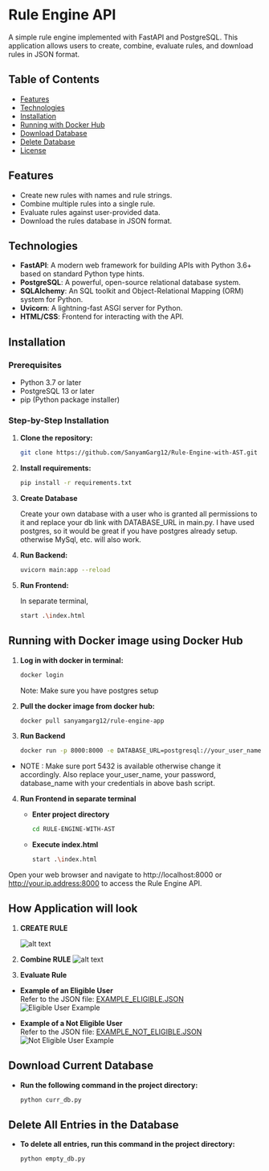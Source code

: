 # Rule Engine API

A simple rule engine implemented with FastAPI and PostgreSQL. This application allows users to create, combine, evaluate rules, and download rules in JSON format.

## Table of Contents

- [Features](#features)
- [Technologies](#technologies)
- [Installation](#installation)
- [Running with Docker Hub](#running-with-docker-image-using-docker-hub)
- [Download Database](#download-current-database)
- [Delete Database](#delete-all-entries-in-the-database)
- [License](#license)

## Features

- Create new rules with names and rule strings.
- Combine multiple rules into a single rule.
- Evaluate rules against user-provided data.
- Download the rules database in JSON format.

## Technologies

- **FastAPI**: A modern web framework for building APIs with Python 3.6+ based on standard Python type hints.
- **PostgreSQL**: A powerful, open-source relational database system.
- **SQLAlchemy**: An SQL toolkit and Object-Relational Mapping (ORM) system for Python.
- **Uvicorn**: A lightning-fast ASGI server for Python.
- **HTML/CSS**: Frontend for interacting with the API.

## Installation

### Prerequisites

- Python 3.7 or later
- PostgreSQL 13 or later
- pip (Python package installer)

### Step-by-Step Installation

1. **Clone the repository:**

    ```bash
    git clone https://github.com/SanyamGarg12/Rule-Engine-with-AST.git
    ```

2. **Install requirements:**

    ```bash
    pip install -r requirements.txt
    ```

3. **Create Database**

    Create your own database with a user who is granted all permissions to it and replace your db link with DATABASE_URL in main.py. I have used postgres, so it would be great if you have postgres already setup. otherwise MySql, etc. will also work.

4. **Run Backend:**

    ```bash
    uvicorn main:app --reload
    ```

5. **Run Frontend:**

    In separate terminal,

    ```bash
    start .\index.html
    ```

## Running with Docker image using Docker Hub

1. **Log in with docker in terminal:**

    ```bash
    docker login
    ```

    Note: Make sure you have postgres setup

2. **Pull the docker image from docker hub:**

    ```bash
    docker pull sanyamgarg12/rule-engine-app
    ```

3. **Run Backend**

    ```bash
    docker run -p 8000:8000 -e DATABASE_URL=postgresql://your_user_name:your_password@host.docker.internal:5432/database_name sanyamgarg12/rule-engine-app
    ```

- NOTE : Make sure port 5432 is available otherwise change it accordingly. Also replace your_user_name, your password, database_name with your credentials in above bash script.
4. **Run Frontend in separate terminal**

    - **Enter project directory**

        ```bash
        cd RULE-ENGINE-WITH-AST
        ```

    - **Execute index.html**

        ```bash
        start .\index.html
        ```

Open your web browser and navigate to http://localhost:8000 or http://your.ip.address:8000 to access the Rule Engine API.

## How Application will look

1. **CREATE RULE**

    ![alt text](sample_images/image.png)

2. **Combine RULE**
![alt text](sample_images/image-1.png)

3. **Evaluate Rule**

- **Example of an Eligible User**  
  Refer to the JSON file: [EXAMPLE_ELIGIBLE.JSON](./EXAMPLE_ELIGIBLE.JSON)  
  ![Eligible User Example](sample_images/image_3.png)

- **Example of a Not Eligible User**  
  Refer to the JSON file: [EXAMPLE_NOT_ELIGIBLE.JSON](./EXAMPLE_NOT_ELIGIBLE.JSON)  
  ![Not Eligible User Example](sample_images/image_4.png)

## Download Current Database

- **Run the following command in the project directory:**
    ```bash
    python curr_db.py
    ```

## Delete All Entries in the Database

- **To delete all entries, run this command in the project directory:**
    ```bash
    python empty_db.py
    ```

